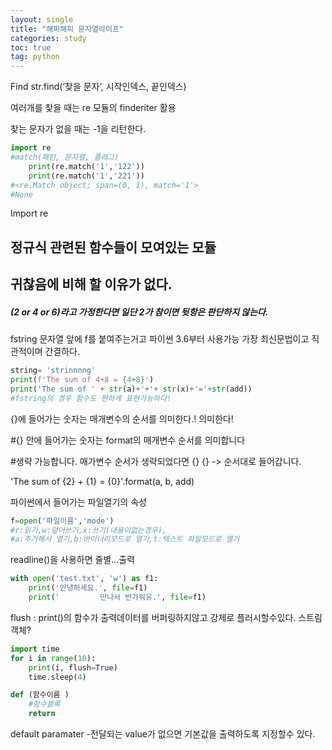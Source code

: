 ```yaml
---
layout: single
title: "해피해피 문자열라이프"
categories: study
toc: true 
tag: python
---      
```


Find str.find(‘찾을 문자’, 시작인덱스, 끝인덱스)

여러개를 찾을 때는 re 모듈의 finderiter 활용

찾는 문자가 없을 때는 -1을 리턴한다.

```python
import re
#match(패턴, 문자열, 플래그)
	print(re.match('1','122'))
	print(re.match('1','221'))
#<re.Match object; span=(0, 1), match='1'>
#None
```

Import re

정규식 관련된 함수들이 모여있는 모듈
---
귀찮음에 비해 할 이유가 없다.
---
##### (2 or 4 or 6)라고 가정한다면 일단 2가 참이면 뒷항은 판단하지 않는다.

fstring
문자열 앞에 f를 붙여주는거고 파이썬 3.6부터 사용가능
가장 최신문법이고 직관적이며 간결하다.
```python
string= 'strinnnng' 
print(f'The sum of 4+8 = {4+8}')
print('The sum of ' + str(a)+'+'+ str(x)+'='+str(add))
#fstring의 경우 함수도 편하게 표현가능하다!
```
{}에 들어가는 숫자는 매개변수의 순서를 의미한다.! 의미한다!

#{} 안에 들어가는 숫자는 format의 매개변수 순서를 의미합니다

#생략 가능합니다. 매가변수 순서가 생략되었다면 {} {} -> 순서대로 들어갑니다.

'The sum of {2} + {1} = {0}'.format(a, b, add)

파이썬에서 들어가는 파일열기의 속성

```python
f=open('파일이름','mode')
#r:읽기,w:덮어쓰기,x:쓰기(내용이없는경우),
#a:추가해서 열기,b:바이너리모드로 열기,t:텍스트 파일모드로 열기

```

readline()을 사용하면 줄별...출력
```python
with open('test.txt', 'w') as f1:
	print('안녕하세요.', file=f1)
	print('			만나서 반가워유.', file=f1)

```


flush : print()의 함수가 출력데이터를 버퍼링하지않고 강제로 플러시할수있다. 
스트림 객체?
```python
import time
for i in range(10):
	print(i, flush=True)
	time.sleep(4)
```


```python
def (함수이름 )
	#함수블록 
	return
```
default paramater 
-전달되는 value가 없으면 기본값을 출력하도록 지정할수 있다.